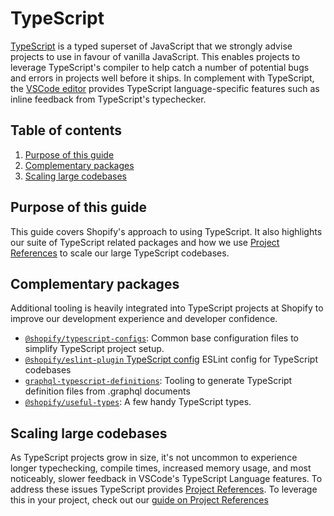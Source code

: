 # TypeScript

[TypeScript](https://www.typescriptlang.org/) is a typed superset of JavaScript that we strongly advise projects to use in favour of vanilla JavaScript. This enables projects to leverage TypeScript's compiler to help catch a number of potential bugs and errors in projects well before it ships. In complement with TypeScript, the [VSCode editor](https://code.visualstudio.com/docs/languages/typescript) provides TypeScript language-specific features such as inline feedback from TypeScript's typechecker. 


## Table of contents

1. [Purpose of this guide](#purpose-of-this-guide)
1. [Complementary packages](#complementary-packages)
1. [Scaling large codebases](#scaling-large-codebases)

## Purpose of this guide

This guide covers Shopify's approach to using TypeScript. It also highlights our suite of TypeScript related packages and how we use [Project References](https://www.typescriptlang.org/docs/handbook/project-references.html) to scale our large TypeScript codebases. 


## Complementary packages

Additional tooling is heavily integrated into TypeScript projects at Shopify to improve our development experience and developer confidence.

* [`@shopify/typescript-configs`](https://github.com/Shopify/web-configs/tree/main/packages/typescript-configs): Common base configuration files to simplify TypeScript project setup.
* [`@shopify/eslint-plugin` TypeScript config](https://github.com/Shopify/web-configs/blob/main/packages/eslint-plugin/lib/config/typescript.js) ESLint config for TypeScript codebases
* [`graphql-typescript-definitions`](https://github.com/Shopify/graphql-tools-web/tree/main/packages/graphql-typescript-definitions): Tooling to generate TypeScript definition files from .graphql documents
* [`@shopify/useful-types`](https://github.com/Shopify/quilt/tree/main/packages/useful-types): A few handy TypeScript types.

## Scaling large codebases

As TypeScript projects grow in size, it's not uncommon to experience longer typechecking, compile times, increased memory usage, and most noticeably, slower feedback in VSCode's TypeScript Language features. To address these issues TypeScript provides [Project References](https://www.typescriptlang.org/docs/handbook/project-references.html). To leverage this in your project, check out our [guide on Project References](./Project-References.md)


